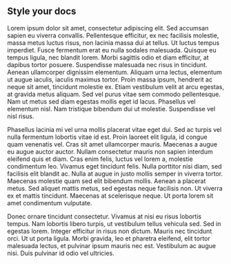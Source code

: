 ## Style your docs

Lorem ipsum dolor sit amet, consectetur adipiscing elit. Sed accumsan sapien eu viverra convallis. Pellentesque efficitur, ex nec facilisis molestie, massa metus luctus risus, non lacinia massa dui at tellus. Ut luctus tempus imperdiet. Fusce fermentum erat eu nulla sodales malesuada. Quisque eu tempus ligula, nec blandit lorem. Morbi sagittis odio et diam efficitur, at dapibus tortor posuere. Suspendisse malesuada nec risus in tincidunt. Aenean ullamcorper dignissim elementum. Aliquam urna lectus, elementum ut augue iaculis, iaculis maximus tortor. Proin massa ipsum, hendrerit ac neque sit amet, tincidunt molestie ex. Etiam vestibulum velit at arcu egestas, at gravida metus aliquam. Sed vel purus vitae sem commodo pellentesque. Nam ut metus sed diam egestas mollis eget id lacus. Phasellus vel elementum nisl. Nam tristique bibendum dui ut molestie. Suspendisse vel nisl risus.

Phasellus lacinia mi vel urna mollis placerat vitae eget dui. Sed ac turpis vel nulla fermentum lobortis vitae id est. Proin laoreet elit ligula, id congue quam venenatis vel. Cras sit amet ullamcorper mauris. Maecenas a augue eu augue auctor auctor. Nullam consectetur mauris non sapien interdum eleifend quis et diam. Cras enim felis, luctus vel lorem a, molestie condimentum leo. Vivamus eget tincidunt felis. Nulla porttitor nisi diam, sed facilisis elit blandit ac. Nulla at augue in justo mollis semper in viverra tortor. Maecenas molestie quam sed elit bibendum mollis. Aenean a placerat metus. Sed aliquet mattis metus, sed egestas neque facilisis non. Ut viverra ex et mattis tincidunt. Maecenas at scelerisque neque. Ut porta lorem sit amet condimentum vulputate.

Donec ornare tincidunt consectetur. Vivamus at nisi eu risus lobortis tempus. Nam lobortis libero turpis, ut vestibulum tellus vehicula sed. Sed in egestas lorem. Integer efficitur in risus non dictum. Mauris nec tincidunt orci. Ut ut porta ligula. Morbi gravida, leo et pharetra eleifend, elit tortor malesuada lectus, et pulvinar ipsum mauris nec est. Vestibulum ac augue nisi. Duis pulvinar id odio vel ultricies.